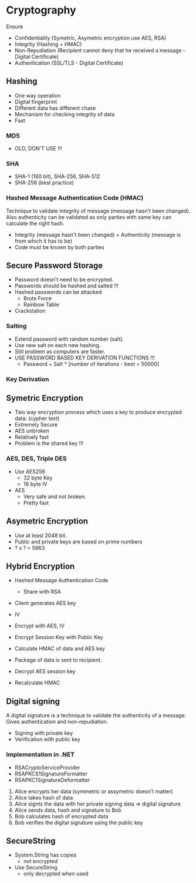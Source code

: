 # Cryptography

Ensure

- Confidentiality (Symetric, Asymetric encryption use AES, RSA)
- Integrity (Hashing + HMAC)
- Non-Repudiation (Recipient cannot deny that he received a message - Digital Certificate)
- Authentication (SSL/TLS - Digital Certificate)

## Hashing

- One way operation
- Digital fingerprint
- Different data has different chase
- Mechanism for checking integrity of data
- Fast

### MD5

- OLD, DON'T USE !!!

### SHA

- SHA-1 (160 bit), SHA-256, SHA-512
- SHA-256 (best practice)

### Hashed Message Authentication Code (HMAC)

Technique to validate integrity of message (message hasn't been changed). 
Also authenticity can be validated as only parties with same key can calculate the right hash. 

- Integrity (message hasn't been changed) + Authenticity (message is from which it has to be)
- Code must be known by both parties

## Secure Password Storage

- Password doesn't need to be encrypted.
- Passwords should be hashed and salted !!!
- Hashed passwords can be attacked
	- Brute Force
	- Rainbow Table
- Crackstation

### Salting

- Extend password with random number (salt).
- Use new salt on each new hashing.
- Still problem as computers are faster.
- USE PASSWORD BASED KEY DERIVATION FUNCTIONS !!!
	- Password + Salt * [number of iterations - best = 50000]

### Key Derivation

## Symetric Encryption

- Two way encryption process which uses a key to produce encrypted data. (cypher text)
- Extremely Secure
- AES unbroken
- Relatively fast
- Problem is the shared key !!!

### AES, DES, Triple DES

- Use AES256
	- 32 byte Key
	- 16 byte IV
- AES
	- Very safe and not broken.
	- Pretty fast


## Asymetric Encryption

- Use at least 2048 bit.
- Public and private keys are based on prime numbers
- ? x ? = 5963

## Hybrid Encryption

- Hashed Message Authentication Code
	- Share with RSA

- Client generates AES key
- IV
- Encrypt with AES, IV
- Encrypt Session Key with Public Key
- Calculate HMAC of data and AES key
- Package of data is sent to recipient.

- Decrypt AES session key
- Recalculate HMAC

## Digital signing

A digital signature is a technique to validate the authenticity of a message. Gives authentication and non-repudiation.

- Signing with private key
- Verification with public key

### Implementation in .NET

- RSACryptoServiceProvider
- RSAPKCS1SignatureFormatter
- RSAPKC1SignatureDeformatter

1. Alice encrypts her data (symmetric or assymetric doesn't matter)
2. Alice takes hash of data
3. Alice signts the data with her private signing data => digital signature
4. Alice sends data, hash and signature to Bob
5. Bob calculates hash of encrypted data
6. Bob verifies the digital signature using the public key


## SecureString

- System.String has copies
	- not encrypted
- Use SecureString
	- only decrypted when used
